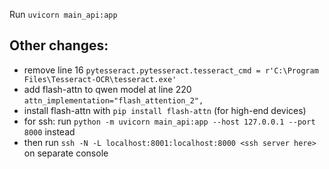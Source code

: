 Run ```uvicorn main_api:app```
## Other changes:
- remove line 16 ```pytesseract.pytesseract.tesseract_cmd = r'C:\Program Files\Tesseract-OCR\tesseract.exe'```
- add flash-attn to qwen model at line 220 ```attn_implementation="flash_attention_2",```
- install flash-attn with ```pip install flash-attn``` (for high-end devices)
- for ssh: run ```python -m uvicorn main_api:app --host 127.0.0.1 --port 8000``` instead
- then run ```ssh -N -L localhost:8001:localhost:8000 <ssh server here>``` on separate console
